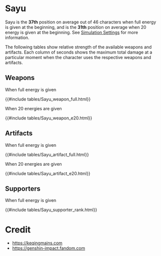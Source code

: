 # Sayu

Sayu is the **37th** position on average out of 46
characters when full energy is given at the beginning, and is the
**31th** position on average when 20 energy is given at the
beginning. See [Simulation Settings](./simulation_settings.md) for more
information.

The following tables show relative strength of the available weapons and
artifacts. Each column of seconds shows the maximum total damage at a
particular moment when the character uses the respective weapons and
artifacts.

## Weapons

When full energy is given

{{#include tables/Sayu_weapon_full.html}}

When 20 energies are given

{{#include tables/Sayu_weapon_e20.html}}

## Artifacts

When full energy is given

{{#include tables/Sayu_artifact_full.html}}

When 20 energies are given

{{#include tables/Sayu_artifact_e20.html}}

## Supporters

When full energy is given

{{#include tables/Sayu_supporter_rank.html}}

# Credit

- <https://keqingmains.com>
- <https://genshin-impact.fandom.com>
